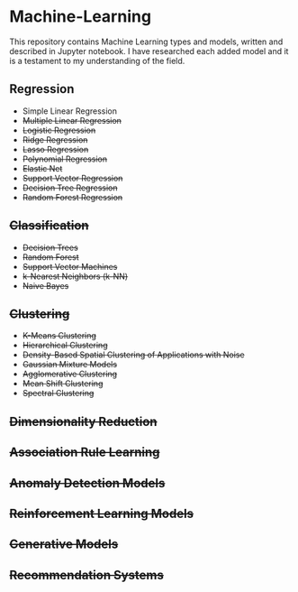 # Machine-Learning

This repository contains Machine Learning types and models, written and described in Jupyter notebook. I have researched each added model and it is a testament to my understanding of the field.

## **Regression**

- Simple Linear Regression
- ~~Multiple Linear Regression~~
- ~~Logistic Regression~~
- ~~Ridge Regression~~
- ~~Lasso Regression~~
- ~~Polynomial Regression~~
- ~~Elastic Net~~
- ~~Support Vector Regression~~
- ~~Decision Tree Regression~~
- ~~Random Forest Regression~~

## **~~Classification~~**

- ~~Decision Trees~~
- ~~Random Forest~~
- ~~Support Vector Machines~~
- ~~k-Nearest Neighbors (k-NN)~~
- ~~Naive Bayes~~

## **~~Clustering~~**

- ~~K-Means Clustering~~
- ~~Hierarchical Clustering~~
- ~~Density-Based Spatial Clustering of Applications with Noise~~
- ~~Gaussian Mixture Models~~
- ~~Agglomerative Clustering~~
- ~~Mean Shift Clustering~~
- ~~Spectral Clustering~~

## ~~Dimensionality Reduction~~

## ~~Association Rule Learning~~

## ~~Anomaly Detection Models~~

## ~~Reinforcement Learning Models~~

## ~~Generative Models~~

## ~~Recommendation Systems~~
